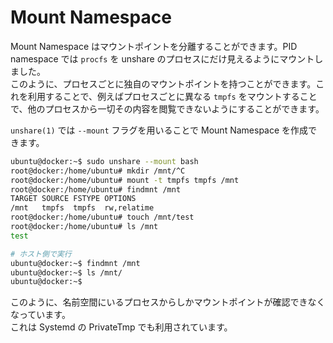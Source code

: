 # Mount Namespace

Mount Namespace はマウントポイントを分離することができます。PID namespace では `procfs` を unshare のプロセスにだけ見えるようにマウントしました。  
このように、プロセスごとに独自のマウントポイントを持つことができます。これを利用することで、例えばプロセスごとに異なる `tmpfs` をマウントすることで、他のプロセスから一切その内容を閲覧できないようにすることができます。  

`unshare(1)` では `--mount` フラグを用いることで Mount Namespace を作成できます。

```sh
ubuntu@docker:~$ sudo unshare --mount bash
root@docker:/home/ubuntu# mkdir /mnt/^C
root@docker:/home/ubuntu# mount -t tmpfs tmpfs /mnt
root@docker:/home/ubuntu# findmnt /mnt
TARGET SOURCE FSTYPE OPTIONS
/mnt   tmpfs  tmpfs  rw,relatime
root@docker:/home/ubuntu# touch /mnt/test
root@docker:/home/ubuntu# ls /mnt
test

# ホスト側で実行
ubuntu@docker:~$ findmnt /mnt
ubuntu@docker:~$ ls /mnt/
ubuntu@docker:~$
```

このように、名前空間にいるプロセスからしかマウントポイントが確認できなくなっています。  
これは Systemd の PrivateTmp でも利用されています。
